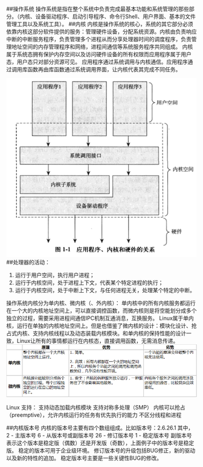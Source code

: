 ##操作系统
操作系统是指在整个系统中负责完成最基本功能和系统管理的那些部分。（内核、设备驱动程序、启动引导程序、命令行Shell、用户界面、基本的文件管理工具以及系统工具）。
##内核
内核是操作系统的核心，系统的其它部分必须依靠内核这部分软件提供的服务：管理硬件设备，分配系统资源。内核由负责响应中断的中断服务程序，负责管理多个进程从而分享处理器时间的调度程序，负责管理地址空间的内存管理程序和网络，进程间通信等系统服务程序共同组成。
内核属于系统态拥有保护内存空间以及访问硬件设备的所有权限而应用程序属于用户态，用户态只对部分资源可见。
应用程序通过系统调用与内核通信。应用程序通过调用库函数再由库函数通过系统调用界面，让内核代表其完成不同任务。

![image](https://github.com/Rouen007/luangss.github.io/blob/master/image-lib/1.1.PNG)
##处理器的活动：
1. 运行于用户空间，执行用户进程；
2. 运行于内核空间，处于进程上下文，代表某个特定进程的执行；
3. 运行于内核空间，处于中断上下文，与任何进程无关，处理某个特定的中断。

操作系统内核分为单内核、微内核（、外内核）：
单内核中的所有内核服务都运行在一个大的内核地址空间上，可以直接调控函数，而微内核则是将空能划分成多个独立的过程，需要采用进程间通信IPC机制互通消息，互换服务。
Linux属于单内核，运行在单独的内核地址空间上。但是也借鉴了微内核的设计：模块化设计、抢占式内核、支持内核线程以及动态装载内核模块。和单内核的保持性能的设计一致，Linux让所有的事情都运行在内核态，直接调用函数，无需消息传递。
![image](https://github.com/Rouen007/luangss.github.io/blob/master/image-lib/1.2.png)

Linux 支持：
支持动态加载内核模块
支持对称多处理（SMP）
内核可以抢占（preemptive），允许内核运行的任务有优先执行的能力
不区分线程和进程

##内核版本号
内核的版本号主要有四个数组组成。比如版本号：2.6.26.1  其中，
2  - 主版本号
6  - 从版本号或副版本号
26 - 修订版本号
1  - 稳定版本号
副版本号表示这个版本是稳定版（偶数）还是开发版（奇数），上面例子中的版本号是稳定版。
稳定的版本可用于企业级环境。
修订版本号的升级包括BUG修正，新的驱动以及新的特性的追加。
稳定版本号主要是一些关键性BUG的修改。
